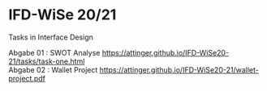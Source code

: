 # IFD-WiSe 20/21
Tasks in Interface Design

Abgabe 01 : SWOT Analyse https://attinger.github.io/IFD-WiSe20-21/tasks/task-one.html  
Abgabe 02 : Wallet Project https://attinger.github.io/IFD-WiSe20-21/wallet-project.pdf

